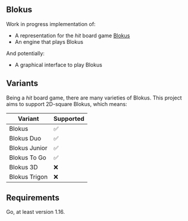 ## Blokus

Work in progress implementation of:
 - A representation for the *hit* board game [Blokus](https://www.ultraboardgames.com/blokus/)
 - An engine that plays Blokus

And potentially: 
 - A graphical interface to play Blokus

## Variants

Being a *hit* board game, there are many varieties of Blokus. This project aims to support 2D-square Blokus, which means:

| Variant       | Supported |
|---------------|-----------|
| Blokus        | ✅         |
| Blokus Duo    | ✅         |
| Blokus Junior | ✅         |
| Blokus To Go  | ✅         |
| Blokus 3D     | ❌         |
| Blokus Trigon | ❌         |

## Requirements

Go, at least version 1.16.
